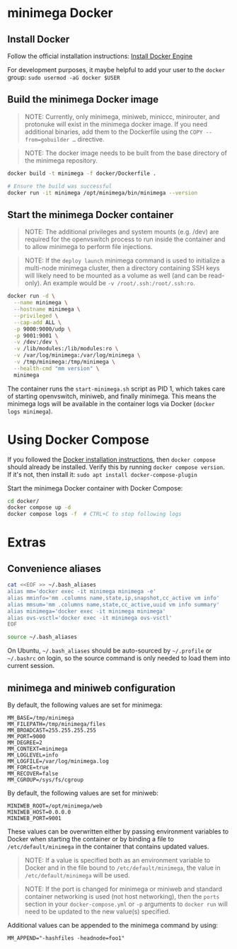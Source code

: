 # minimega Docker

## Install Docker

Follow the official installation instructions: [Install Docker Engine](https://docs.docker.com/engine/install/)

For development purposes, it maybe helpful to add your user to the `docker` group: `sudo usermod -aG docker $USER`


## Build the minimega Docker image

> NOTE: Currently, only minimega, miniweb, miniccc, minirouter, and protonuke
> will exist in the minimega docker image. If you need additional binaries, add
> them to the Dockerfile using the `COPY --from=gobuilder …` directive.

> NOTE: The docker image needs to be built from the base directory of the
> minimega repository.

```bash
docker build -t minimega -f docker/Dockerfile .

# Ensure the build was successful
docker run -it minimega /opt/minimega/bin/minimega --version
```

## Start the minimega Docker container

> NOTE: The additional privileges and system mounts (e.g. /dev) are required for
> the openvswitch process to run inside the container and to allow minimega to
> perform file injections.

> NOTE: If the `deploy launch` minimega command is used to initialize a
> multi-node minimega cluster, then a directory containing SSH keys will likely
> need to be mounted as a volume as well (and can be read-only). An example
> would be `-v /root/.ssh:/root/.ssh:ro`.

```bash
docker run -d \
  --name minimega \
  --hostname minimega \
  --privileged \
  --cap-add ALL \
  -p 9000:9000/udp \
  -p 9001:9001 \
  -v /dev:/dev \
  -v /lib/modules:/lib/modules:ro \
  -v /var/log/minimega:/var/log/minimega \
  -v /tmp/minimega:/tmp/minimega \
  --health-cmd "mm version" \
  minimega
```

The container runs the `start-minimega.sh` script as PID 1, which takes care of starting openvswitch, miniweb, and finally minimega. This means the minimega logs will be available in the container logs via Docker (`docker logs minimega`).


# Using Docker Compose

If you followed the [Docker installation instructions](https://docs.docker.com/engine/install/), then `docker compose` should already be installed. Verify this by running `docker compose version`.  If it's not, then install it: `sudo apt install docker-compose-plugin`

Start the minimega Docker container with Docker Compose:

```bash
cd docker/
docker compose up -d
docker compose logs -f  # CTRL+C to stop following logs
```


# Extras

## Convenience aliases

```bash
cat <<EOF >> ~/.bash_aliases
alias mm='docker exec -it minimega minimega -e'
alias mminfo='mm .columns name,state,ip,snapshot,cc_active vm info'
alias mmsum='mm .columns name,state,cc_active,uuid vm info summary'
alias minimega='docker exec -it minimega minimega'
alias ovs-vsctl='docker exec -it minimega ovs-vsctl'
EOF

source ~/.bash_aliases
```

On Ubuntu, `~/.bash_aliases` should be auto-sourced by `~/.profile` or `~/.bashrc` on login, so the source command is only needed to load them into current session.

## minimega and miniweb configuration

By default, the following values are set for minimega:

```shell
MM_BASE=/tmp/minimega
MM_FILEPATH=/tmp/minimega/files
MM_BROADCAST=255.255.255.255
MM_PORT=9000
MM_DEGREE=2
MM_CONTEXT=minimega
MM_LOGLEVEL=info
MM_LOGFILE=/var/log/minimega.log
MM_FORCE=true
MM_RECOVER=false
MM_CGROUP=/sys/fs/cgroup
```

By default, the following values are set for miniweb:

```shell
MINIWEB_ROOT=/opt/minimega/web
MINIWEB_HOST=0.0.0.0
MINIWEB_PORT=9001
```

These values can be overwritten either by passing environment variables to
Docker when starting the container or by binding a file to
`/etc/default/minimega` in the container that contains updated values.

> NOTE: If a value is specified both as an environment variable to Docker and in
> the file bound to `/etc/default/minimega`, the value in
> `/etc/default/minimega` will be used.

> NOTE: If the port is changed for minimega or miniweb and standard container
> networking is used (not host networking), then the `ports` section in your
> `docker-compose.yml` or `-p` arguments to `docker run` will need to be updated
> to the new value(s) specified.

Additional values can be appended to the minimega command by using:

```shell
MM_APPEND="-hashfiles -headnode=foo1"
```
